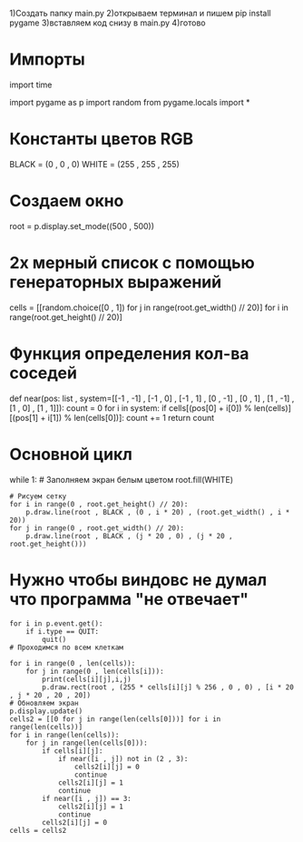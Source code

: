 1)Создать папку main.py
2)открываем терминал и пишем pip install pygame
3)вставляем код снизу в main.py
4)готово

# Импорты
import time

import pygame as p
import random
from pygame.locals import *

# Константы цветов RGB
BLACK = (0 , 0 , 0)
WHITE = (255 , 255 , 255)
# Создаем окно
root = p.display.set_mode((500 , 500))
# 2х мерный список с помощью генераторных выражений
cells = [[random.choice([0 , 1]) for j in range(root.get_width() // 20)] for i in range(root.get_height() // 20)]


# Функция определения кол-ва соседей
def near(pos: list , system=[[-1 , -1] , [-1 , 0] , [-1 , 1] , [0 , -1] , [0 , 1] , [1 , -1] , [1 , 0] , [1 , 1]]):
    count = 0
    for i in system:
        if cells[(pos[0] + i[0]) % len(cells)][(pos[1] + i[1]) % len(cells[0])]:
            count += 1
    return count


# Основной цикл
while 1:
    # Заполняем экран белым цветом
    root.fill(WHITE)

    # Рисуем сетку
    for i in range(0 , root.get_height() // 20):
        p.draw.line(root , BLACK , (0 , i * 20) , (root.get_width() , i * 20))
    for j in range(0 , root.get_width() // 20):
        p.draw.line(root , BLACK , (j * 20 , 0) , (j * 20 , root.get_height()))
   # Нужно чтобы виндовс не думал что программа "не отвечает"
    for i in p.event.get():
        if i.type == QUIT:
            quit()
    # Проходимся по всем клеткам

    for i in range(0 , len(cells)):
        for j in range(0 , len(cells[i])):
            print(cells[i][j],i,j)
            p.draw.rect(root , (255 * cells[i][j] % 256 , 0 , 0) , [i * 20 , j * 20 , 20 , 20])
    # Обновляем экран
    p.display.update()
    cells2 = [[0 for j in range(len(cells[0]))] for i in range(len(cells))]
    for i in range(len(cells)):
        for j in range(len(cells[0])):
            if cells[i][j]:
                if near([i , j]) not in (2 , 3):
                    cells2[i][j] = 0
                    continue
                cells2[i][j] = 1
                continue
            if near([i , j]) == 3:
                cells2[i][j] = 1
                continue
            cells2[i][j] = 0
    cells = cells2
